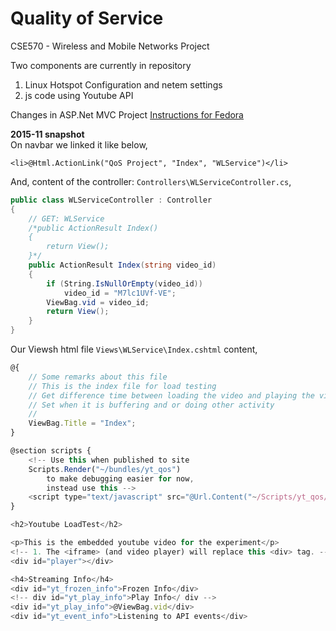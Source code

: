 # Quality of Service
CSE570 - Wireless and Mobile Networks Project

Two components are currently in repository
 1. Linux Hotspot Configuration and netem settings
 2. js code using Youtube API

Changes in ASP.Net MVC Project
[Instructions for Fedora](http://tech.saoslab.com/post/2015/11/20/fedora-22-setting-up-hostapd-to-create-hotspot)

**2015-11 snapshot**  
On navbar we linked it like below,

    <li>@Html.ActionLink("QoS Project", "Index", "WLService")</li>


And, content of the controller: `Controllers\WLServiceController.cs`,

```csharp
public class WLServiceController : Controller
{
    // GET: WLService
    /*public ActionResult Index()
    {
        return View();
    }*/
    public ActionResult Index(string video_id)
    {
        if (String.IsNullOrEmpty(video_id))
            video_id = "M7lc1UVf-VE";
        ViewBag.vid = video_id;
        return View();
    }
}
```

Our Viewsh html file `Views\WLService\Index.cshtml` content,

```js
@{
    // Some remarks about this file
    // This is the index file for load testing
    // Get difference time between loading the video and playing the video
    // Set when it is buffering and or doing other activity
    // 
    ViewBag.Title = "Index";
}

@section scripts {
    <!-- Use this when published to site
    Scripts.Render("~/bundles/yt_qos")  
        to make debugging easier for now,
        instead use this -->
    <script type="text/javascript" src="@Url.Content("~/Scripts/yt_qos/main.js")"></script>
}

<h2>Youtube LoadTest</h2>

<p>This is the embedded youtube video for the experiment</p>
<!-- 1. The <iframe> (and video player) will replace this <div> tag. -->
<div id="player"></div>

<h4>Streaming Info</h4>
<div id="yt_frozen_info">Frozen Info</div>
<!-- div id="yt_play_info">Play Info</ div -->
<div id="yt_play_info">@ViewBag.vid</div>
<div id="yt_event_info">Listening to API events</div>
```